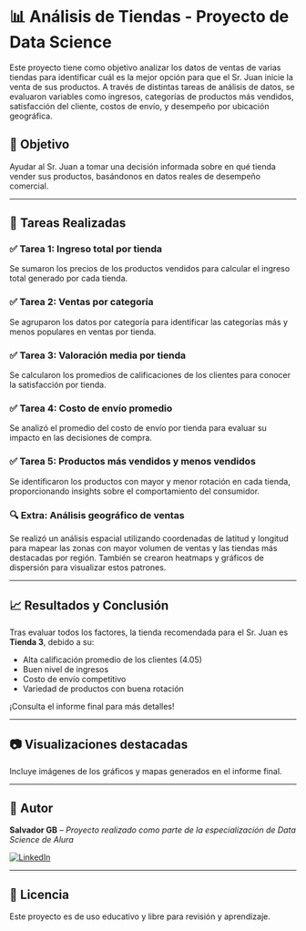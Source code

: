 # 📊 Análisis de Tiendas - Proyecto de Data Science

Este proyecto tiene como objetivo analizar los datos de ventas de varias tiendas para identificar cuál es la mejor opción para que el Sr. Juan inicie la venta de sus productos. A través de distintas tareas de análisis de datos, se evaluaron variables como ingresos, categorías de productos más vendidos, satisfacción del cliente, costos de envío, y desempeño por ubicación geográfica.

## 🧠 Objetivo

Ayudar al Sr. Juan a tomar una decisión informada sobre en qué tienda vender sus productos, basándonos en datos reales de desempeño comercial.

---

## 📌 Tareas Realizadas

### ✅ Tarea 1: Ingreso total por tienda

Se sumaron los precios de los productos vendidos para calcular el ingreso total generado por cada tienda.

### ✅ Tarea 2: Ventas por categoría

Se agruparon los datos por categoría para identificar las categorías más y menos populares en ventas por tienda.

### ✅ Tarea 3: Valoración media por tienda

Se calcularon los promedios de calificaciones de los clientes para conocer la satisfacción por tienda.

### ✅ Tarea 4: Costo de envío promedio

Se analizó el promedio del costo de envío por tienda para evaluar su impacto en las decisiones de compra.

### ✅ Tarea 5: Productos más vendidos y menos vendidos

Se identificaron los productos con mayor y menor rotación en cada tienda, proporcionando insights sobre el comportamiento del consumidor.

### 🔍 Extra: Análisis geográfico de ventas

Se realizó un análisis espacial utilizando coordenadas de latitud y longitud para mapear las zonas con mayor volumen de ventas y las tiendas más destacadas por región. También se crearon heatmaps y gráficos de dispersión para visualizar estos patrones.

---

## 📈 Resultados y Conclusión

Tras evaluar todos los factores, la tienda recomendada para el Sr. Juan es **Tienda 3**, debido a su:

- Alta calificación promedio de los clientes (4.05)
- Buen nivel de ingresos
- Costo de envío competitivo
- Variedad de productos con buena rotación

¡Consulta el informe final para más detalles!

---

## 📷 Visualizaciones destacadas

Incluye imágenes de los gráficos y mapas generados en el informe final.

---

## 🙌 Autor

**Salvador GB** – *Proyecto realizado como parte de la especialización de Data Science de Alura*

[![LinkedIn](https://img.shields.io/badge/LinkedIn-blue?style=for-the-badge&logo=linkedin)](https://www.linkedin.com/in/salvadorgonzales/)  

---

## 📄 Licencia

Este proyecto es de uso educativo y libre para revisión y aprendizaje.
